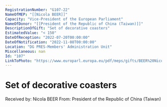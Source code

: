 ```yaml
---
RegistrationNumber: "G107-22"
NameOfMEP: "[[Nicola BEER]]"
Capacity: "Vice-President of the European Parliament"
NameOfDonor: "[[President of the Republic of China (Taiwan)]]"
DescriptionOfGift: "Set of decorative coasters"
EstimatedValue: "< 150"
DateOfReception: "2022-07-20T00:00:00"
DateOfNotification: "2022-11-08T00:00:00"
Location: "DG PRES-Members' Administration Unit"
Miscellaneous: nan
Id: "107"
LinkToPhoto: "https://www.europarl.europa.eu/pdf/meps/gifts/BEER%20Nicola_G107-22.jpg#"
---
```


# Set of decorative coasters

Received by: Nicola BEER
From: President of the Republic of China (Taiwan)

